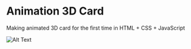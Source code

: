 # Animation 3D Card
Making animated 3D card for the first time in HTML + CSS + JavaScript

![Alt Text](https://media.giphy.com/media/U3c2BqOvrzYaSBCWPd/giphy.gif)
